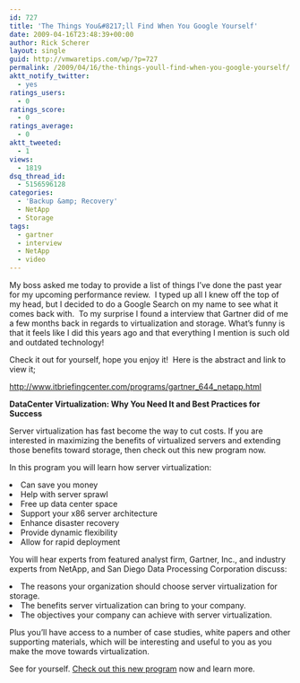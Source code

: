 ```yaml
---
id: 727
title: 'The Things You&#8217;ll Find When You Google Yourself'
date: 2009-04-16T23:48:39+00:00
author: Rick Scherer
layout: single
guid: http://vmwaretips.com/wp/?p=727
permalink: /2009/04/16/the-things-youll-find-when-you-google-yourself/
aktt_notify_twitter:
  - yes
ratings_users:
  - 0
ratings_score:
  - 0
ratings_average:
  - 0
aktt_tweeted:
  - 1
views:
  - 1819
dsq_thread_id:
  - 5156596128
categories:
  - 'Backup &amp; Recovery'
  - NetApp
  - Storage
tags:
  - gartner
  - interview
  - NetApp
  - video
---
```

My boss asked me today to provide a list of things I&#8217;ve done the past year for my upcoming performance review.  I typed up all I knew off the top of my head, but I decided to do a Google Search on my name to see what it comes back with.  To my surprise I found a interview that Gartner did of me a few months back in regards to virtualization and storage. What&#8217;s funny is that it feels like I did this years ago and that everything I mention is such old and outdated technology! 

Check it out for yourself, hope you enjoy it!  Here is the abstract and link to view it;

<a href="http://www.itbriefingcenter.com/programs/gartner_644_netapp.html" target="_blank">http://www.itbriefingcenter.com/programs/gartner_644_netapp.html<br /> </a>

**DataCenter Virtualization: Why You Need It and Best Practices for Success**

<div>
  Server virtualization has fast become the way to cut costs. If you are interested in maximizing the benefits of virtualized servers and extending those benefits toward storage, then check out this new program now.
</div>

<p class="featuredinfo">
  In this program you will learn how server virtualization:
</p>

<li class="featuredinfo">
  Can save you money
</li>
<li class="featuredinfo">
  Help with server sprawl
</li>
<li class="featuredinfo">
  Free up data center space
</li>
<li class="featuredinfo">
  Support your x86 server architecture
</li>
<li class="featuredinfo">
  Enhance disaster recovery
</li>
<li class="featuredinfo">
  Provide dynamic flexibility
</li>
<li class="featuredinfo">
  Allow for rapid deployment
</li>

<p class="featuredinfo">
  You will hear experts from featured analyst firm, Gartner, Inc., and industry experts from NetApp, and San Diego Data Processing Corporation discuss:
</p>

<li class="featuredinfo">
  The reasons your organization should choose server virtualization for storage.
</li>
<li class="featuredinfo">
  The benefits server virtualization can bring to your company.
</li>
<li class="featuredinfo">
  The objectives your company can achieve with server virtualization.
</li>

<p class="featuredinfo">
  Plus you’ll have access to a number of case studies, white papers and other supporting materials, which will be interesting and useful to you as you make the move towards virtualization.
</p>

<p class="featuredinfo">
  See for yourself. <a href="http://www.itbriefingcenter.com/programs/gartner_644_netapp.html" target="_blank">Check out this new program</a> now and learn more.
</p>